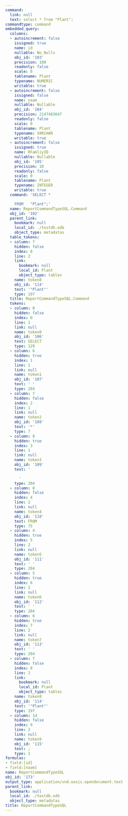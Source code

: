 ```yaml
---
command:
  link: null
  text: select * from "Plant";
commandtype: command
embedded_query:
  columns:
  - autoincrement: false
    issigned: true
    name: id
    nullable: No_Nulls
    obj_id: '103'
    precision: 100
    readonly: false
    scale: 0
    tablename: Plant
    typename: NUMERIC
    writable: true
  - autoincrement: false
    issigned: false
    name: naam
    nullable: Nullable
    obj_id: '104'
    precision: 2147483647
    readonly: false
    scale: 0
    tablename: Plant
    typename: VARCHAR
    writable: true
  - autoincrement: false
    issigned: true
    name: RFamliyID
    nullable: Nullable
    obj_id: '105'
    precision: 10
    readonly: false
    scale: 0
    tablename: Plant
    typename: INTEGER
    writable: true
  command: 'SELECT *

    FROM   "Plant";'
  name: ReportCommandTypeSQL.Command
  obj_id: '102'
  parent_link:
    bookmark: null
    local_id: ./testdb.odb
    object_type: metadatas
  table_tokens:
  - column: 7
    hidden: false
    index: 8
    line: 2
    link:
      bookmark: null
      local_id: Plant
      object_type: tables
    name: token8
    obj_id: '114'
    text: '"Plant"'
    type: 197
  title: ReportCommandTypeSQL.Command
  tokens:
  - column: 0
    hidden: false
    index: 0
    line: 1
    link: null
    name: token0
    obj_id: '106'
    text: SELECT
    type: 129
  - column: 6
    hidden: true
    index: 1
    line: 1
    link: null
    name: token1
    obj_id: '107'
    text: ' '
    type: 204
  - column: 7
    hidden: false
    index: 2
    line: 1
    link: null
    name: token2
    obj_id: '108'
    text: '*'
    type: 7
  - column: 8
    hidden: true
    index: 3
    line: 1
    link: null
    name: token3
    obj_id: '109'
    text: '

      '
    type: 204
  - column: 0
    hidden: false
    index: 4
    line: 2
    link: null
    name: token4
    obj_id: '110'
    text: FROM
    type: 75
  - column: 4
    hidden: true
    index: 5
    line: 2
    link: null
    name: token5
    obj_id: '111'
    text: ' '
    type: 204
  - column: 5
    hidden: true
    index: 6
    line: 2
    link: null
    name: token6
    obj_id: '112'
    text: ' '
    type: 204
  - column: 6
    hidden: true
    index: 7
    line: 2
    link: null
    name: token7
    obj_id: '113'
    text: ' '
    type: 204
  - column: 7
    hidden: false
    index: 8
    line: 2
    link:
      bookmark: null
      local_id: Plant
      object_type: tables
    name: token8
    obj_id: '114'
    text: '"Plant"'
    type: 197
  - column: 14
    hidden: false
    index: 9
    line: 2
    link: null
    name: token9
    obj_id: '115'
    text: ;
    type: 1
formulas:
- field:[id]
- field:[naam]
name: ReportCommandTypeSQL
obj_id: '173'
output_type: application/vnd.oasis.opendocument.text
parent_link:
  bookmark: null
  local_id: ./testdb.odb
  object_type: metadatas
title: ReportCommandTypeSQL
---
```


